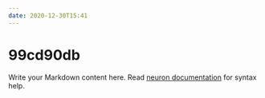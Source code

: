 ```yaml
---
date: 2020-12-30T15:41
---
```


# 99cd90db

Write your Markdown content here. Read [neuron documentation](https://neuron.zettel.page/2011404.html) for syntax help.

